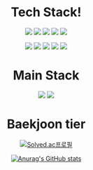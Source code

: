 <div align="center">
 <h1>Tech Stack!</h1>
<img src="https://img.shields.io/badge/Python-3766AB?style=flat-square&logo=Python&logoColor=white"/></a> 
<img src="https://img.shields.io/badge/C-3766AB?style=flat-square&logo=C&logoColor=white"/></a> 
<img src="https://img.shields.io/badge/JAVA-brown?style=flat-square&logo=java&logoColor=white"/></a> 
 <img src="https://img.shields.io/badge/Oracle-red?style=flat-square&logo=Oracle&logoColor=white"/></a> 
<img src="https://img.shields.io/badge/Django-black?style=flat-square&logo=Django&logoColor=white"/></a> 

<img src="https://img.shields.io/badge/JS-yellow?style=flat-square&logo=javascript&logoColor=white"/></a> 
<img src="https://img.shields.io/badge/HTML5-orange?style=flat-square&logo=html5&logoColor=white"/></a> 
<img src="https://img.shields.io/badge/CSS3-blue?style=flat-square&logo=css3&logoColor=white"/></a> 
<img src="https://img.shields.io/badge/React-87cefa?style=flat-square&logo=React&logoColor=white"/></a> 
<img src="https://img.shields.io/badge/Typescript-87cefa?style=flat-square&logo=Typescript&logoColor=white"/></a> 

<h1>Main Stack</h1>
<img src="https://img.shields.io/badge/React-87cefa?style=flat-square&logo=React&logoColor=white"/></a> 
<img src="https://img.shields.io/badge/Typescript-87cefa?style=flat-square&logo=Typescript&logoColor=white"/></a> 

# Baekjoon tier
[![Solved.ac프로필](http://mazassumnida.wtf/api/v2/generate_badge?boj=dbswhdgur2843)](https://solved.ac/dbswhdgur2843)

[![Anurag's GitHub stats](https://github-readme-stats.vercel.app/api?username=YJH2848)](https://github.com/YJH2848/github-readme-stats)

</div>
